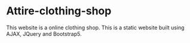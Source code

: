 # Attire-clothing-shop
This website is a online clothing shop. 
This is a static website built using AJAX, JQuery and Bootstrap5. 
